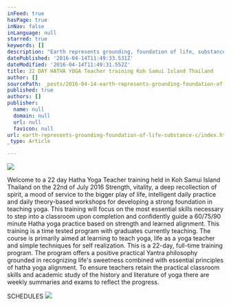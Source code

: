```yaml
---
inFeed: true
hasPage: true
inNav: false
inLanguage: null
starred: true
keywords: []
description: "Earth represents grounding, foundation of life, substance, connection to life path, and family roots.\_Earth is a strong, simple, static and unchanging sequence of asanas aimed at all levels. Here you will learn how to teach a simple strong sequence aimed at getting the individual grounded in the basics. The aim of the earth module is to get the yogi confident in teaching a solid all levels set sequence of hatha yoga, you may adjust this to a 60/90 min class.\_ Earth takes up 70 hours of study, mostly asana practice and teaching methods. This you could say is your bread and butter, you will know this inside out and feel confident in teaching a solid earth series to the public, knowing key alignment, useful dialog and timings for each pose.Feel the movement of water as it cascades, crystal and clear over the rocks of a waterfall, then compare it with the limpid stillness of a glade side pool, and how both these things may be expressed within your own nature.\_"
datePublished: '2016-04-14T11:49:33.531Z'
dateModified: '2016-04-14T11:49:31.552Z'
title: 22 DAY HATHA YOGA Teacher training Koh Samui Island Thailand
author: []
sourcePath: _posts/2016-04-14-earth-represents-grounding-foundation-of-life-substance-c.md
published: true
authors: []
publisher:
  name: null
  domain: null
  url: null
  favicon: null
url: earth-represents-grounding-foundation-of-life-substance-c/index.html
_type: Article

---
```

![](https://the-grid-user-content.s3-us-west-2.amazonaws.com/2886e1a7-7267-4f4a-aad5-95bd0950c826.jpg)

Welcome to a 22 day Hatha Yoga Teacher training held in Koh Samui Island Thailand on the 22nd of July 2016 Strength, vitality, a deep recollection of spirit, a mood of service to the bigger play of life, intelligent daily practice and daily theory-based workshops for developing a strong foundation in teaching yoga. This training will focus on the most essential skills necessary to step into a classroom upon completion and confidently guide a 60/75/90 minute Hatha yoga practice based on strength and learned alignment. This training is a time tested program with graduates currently teaching. The course is primarily aimed at learning to teach yoga, life as a yoga teacher and simple techniques for self realization. This is a 22-day, full-time training program. The program offers a positive practical Yantra philosophy grounded in recognizing life's sweetness combined with essential principles of hatha yoga alignment. To ensure teachers retain the practical classroom skills and academic study of the history and literature of yoga there are weekly summaries and exams to reflect the progress.

SCHEDULES
![](https://the-grid-user-content.s3-us-west-2.amazonaws.com/dd4620da-2e74-46c2-9b0a-c00c0097cef6.jpg)